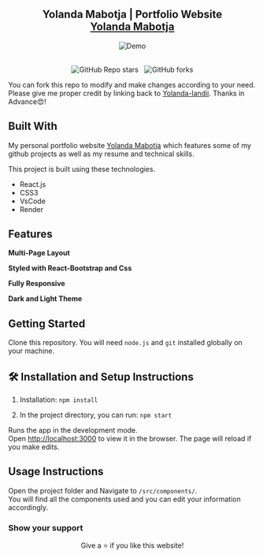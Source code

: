<h2 align="center">
  Yolanda Mabotja | Portfolio Website<br/>
  <a href="https://portfoliowebsite-pxze.onrender.com" target="_blank">Yolanda Mabotja</a>
</h2>
<div align="center">
  <img alt="Demo" src="./Images/Portfolio_img.png" />
</div>

<br/>

<div align="center">

![GitHub Repo stars](https://img.shields.io/github/stars/rahuljha4171/Portfolio-Website?color=red&logo=github&style=for-the-badge) &nbsp;
![GitHub forks](https://img.shields.io/github/forks/rahuljha4171/Portfolio-Website?color=red&logo=github&style=for-the-badge)

</div>

You can fork this repo to modify and make changes according to your need. Please give me proper credit by linking back to [Yolanda-landii](https://portfoliowebsite-pxze.onrender.com). Thanks in Advance😍!

## Built With

My personal portfolio website <a href="https://portfoliowebsite-pxze.onrender.com" target="_blank">Yolanda Mabotja</a> which features some of my github projects as well as my resume and technical skills.<br/>

This project is built using these technologies.

- React.js
- CSS3
- VsCode
- Render

## Features

**Multi-Page Layout**

**Styled with React-Bootstrap and Css**

**Fully Responsive**

**Dark and Light Theme**

## Getting Started

Clone this repository. You will need `node.js` and `git` installed globally on your machine.

## 🛠 Installation and Setup Instructions

1. Installation: `npm install`

2. In the project directory, you can run: `npm start`

Runs the app in the development mode.\
Open [http://localhost:3000](http://localhost:3000) to view it in the browser.
The page will reload if you make edits.

## Usage Instructions

Open the project folder and Navigate to `/src/components/`. <br/>
You will find all the components used and you can edit your information accordingly.

### Show your support



<p align="center">
Give a ⭐ if you like this website!
</p>
